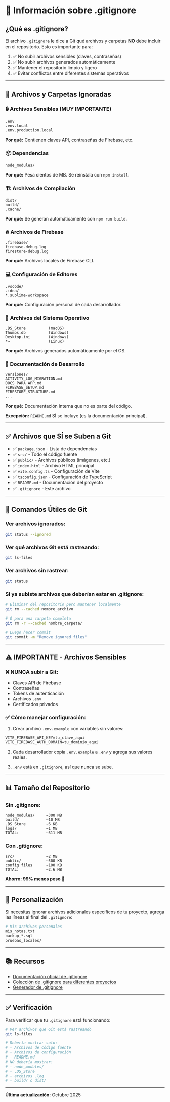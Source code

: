 # 📝 Información sobre .gitignore

## ¿Qué es .gitignore?

El archivo `.gitignore` le dice a Git qué archivos y carpetas **NO** debe incluir en el repositorio. Esto es importante para:

1. ✅ No subir archivos sensibles (claves, contraseñas)
2. ✅ No subir archivos generados automáticamente
3. ✅ Mantener el repositorio limpio y ligero
4. ✅ Evitar conflictos entre diferentes sistemas operativos

---

## 📂 Archivos y Carpetas Ignoradas

### 🔒 **Archivos Sensibles (MUY IMPORTANTE)**
```
.env
.env.local
.env.production.local
```
**Por qué:** Contienen claves API, contraseñas de Firebase, etc.

### 📦 **Dependencias**
```
node_modules/
```
**Por qué:** Pesa cientos de MB. Se reinstala con `npm install`.

### 🏗️ **Archivos de Compilación**
```
dist/
build/
.cache/
```
**Por qué:** Se generan automáticamente con `npm run build`.

### 🔥 **Archivos de Firebase**
```
.firebase/
firebase-debug.log
firestore-debug.log
```
**Por qué:** Archivos locales de Firebase CLI.

### 💻 **Configuración de Editores**
```
.vscode/
.idea/
*.sublime-workspace
```
**Por qué:** Configuración personal de cada desarrollador.

### 🍎 **Archivos del Sistema Operativo**
```
.DS_Store          (macOS)
Thumbs.db          (Windows)
Desktop.ini        (Windows)
*~                 (Linux)
```
**Por qué:** Archivos generados automáticamente por el OS.

### 📄 **Documentación de Desarrollo**
```
versiones/
ACTIVITY_LOG_MIGRATION.md
DOCS_PARA_APP.md
FIREBASE_SETUP.md
FIRESTORE_STRUCTURE.md
...
```
**Por qué:** Documentación interna que no es parte del código.

**Excepción:** `README.md` SÍ se incluye (es la documentación principal).

---

## ✅ Archivos que SÍ se Suben a Git

- ✅ `package.json` - Lista de dependencias
- ✅ `src/` - Todo el código fuente
- ✅ `public/` - Archivos públicos (imágenes, etc.)
- ✅ `index.html` - Archivo HTML principal
- ✅ `vite.config.ts` - Configuración de Vite
- ✅ `tsconfig.json` - Configuración de TypeScript
- ✅ `README.md` - Documentación del proyecto
- ✅ `.gitignore` - Este archivo

---

## 🚀 Comandos Útiles de Git

### Ver archivos ignorados:
```bash
git status --ignored
```

### Ver qué archivos Git está rastreando:
```bash
git ls-files
```

### Ver archivos sin rastrear:
```bash
git status
```

### Si ya subiste archivos que deberían estar en .gitignore:
```bash
# Eliminar del repositorio pero mantener localmente
git rm --cached nombre_archivo

# O para una carpeta completa
git rm -r --cached nombre_carpeta/

# Luego hacer commit
git commit -m "Remove ignored files"
```

---

## ⚠️ IMPORTANTE - Archivos Sensibles

### ❌ NUNCA subir a Git:
- Claves API de Firebase
- Contraseñas
- Tokens de autenticación
- Archivos `.env`
- Certificados privados

### ✅ Cómo manejar configuración:
1. Crear archivo `.env.example` con variables sin valores:
```
VITE_FIREBASE_API_KEY=tu_clave_aqui
VITE_FIREBASE_AUTH_DOMAIN=tu_dominio_aqui
```

2. Cada desarrollador copia `.env.example` a `.env` y agrega sus valores reales.

3. `.env` está en `.gitignore`, así que nunca se sube.

---

## 📊 Tamaño del Repositorio

### Sin .gitignore:
```
node_modules/     ~300 MB
build/            ~10 MB
.DS_Store         ~6 KB
logs/             ~1 MB
TOTAL:            ~311 MB
```

### Con .gitignore:
```
src/              ~2 MB
public/           ~500 KB
config files      ~100 KB
TOTAL:            ~2.6 MB
```

**Ahorro: 99% menos peso** 🎉

---

## 🔧 Personalización

Si necesitas ignorar archivos adicionales específicos de tu proyecto, agrega las líneas al final del `.gitignore`:

```bash
# Mis archivos personales
mis_notas.txt
backup_*.sql
pruebas_locales/
```

---

## 📚 Recursos

- [Documentación oficial de .gitignore](https://git-scm.com/docs/gitignore)
- [Colección de .gitignore para diferentes proyectos](https://github.com/github/gitignore)
- [Generador de .gitignore](https://www.toptal.com/developers/gitignore)

---

## ✅ Verificación

Para verificar que tu `.gitignore` está funcionando:

```bash
# Ver archivos que Git está rastreando
git ls-files

# Debería mostrar solo:
# - Archivos de código fuente
# - Archivos de configuración
# - README.md
# NO debería mostrar:
# - node_modules/
# - .DS_Store
# - archivos .log
# - build/ o dist/
```

---

**Última actualización:** Octubre 2025
